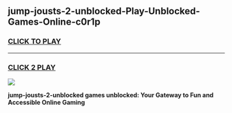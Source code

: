 
## jump-jousts-2-unblocked-Play-Unblocked-Games-Online-c0r1p
<h3>
<a href="https://premium76.site?title=jump-jousts-2-unblocked&ref=25A">CLICK TO PLAY</a></h3>
<hr>

<h3>
<a href="https://premium76.site?title=jump-jousts-2-unblocked&ref=25A">CLICK 2 PLAY</a>
  
</h3>

<a href="https://premium76.site?title=jump-jousts-2-unblocked&ref=25A"><img src="https://clearcache.store/games.png"></a>


**jump-jousts-2-unblocked games unblocked: Your Gateway to Fun and Accessible Online Gaming**
